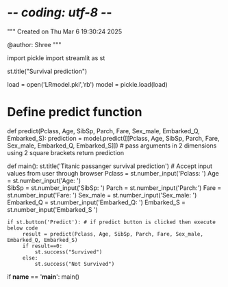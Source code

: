 # -*- coding: utf-8 -*-
"""
Created on Thu Mar  6 19:30:24 2025

@author: Shree
"""

import pickle
import streamlit as st

st.title("Survival prediction")

load = open('LRmodel.pkl','rb')
model = pickle.load(load)

# Define predict function 
def predict(Pclass, Age, SibSp, Parch, Fare, Sex_male, Embarked_Q, Embarked_S):
    prediction = model.predict([[Pclass, Age, SibSp, Parch, Fare, Sex_male, Embarked_Q, Embarked_S]]) 
    # pass arguments in 2 dimensions using 2 square brackets
    return prediction

def main():
    st.title('Titanic passanger survival prediction')
    # Accept input values from user through browser
    Pclass = st.number_input('Pclass: ')
    Age = st.number_input('Age: ')    
    SibSp = st.number_input('SibSp: ')
    Parch = st.number_input('Parch:')
    Fare = st.number_input('Fare: ')
    Sex_male = st.number_input('Sex_male: ')
    Embarked_Q = st.number_input('Embarked_Q: ')
    Embarked_S = st.number_input('Embarked_S ')
    
    if st.button('Predict'): # if predict button is clicked then execute below code
         result = predict(Pclass, Age, SibSp, Parch, Fare, Sex_male, Embarked_Q, Embarked_S)
         if result==0:
             st.success("Survived")
         else:
             st.success("Not Survived")
             
if __name__ == '__main__':
    main()
